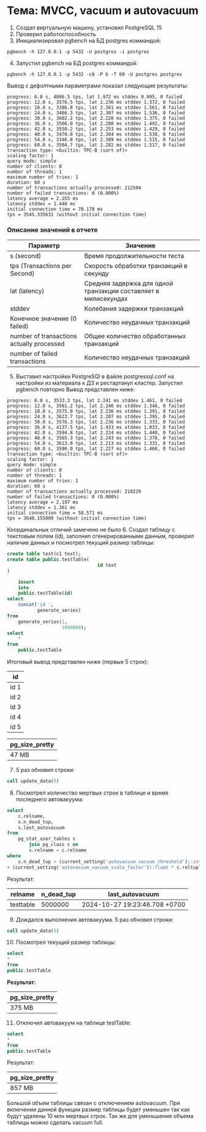 # Тема: MVCC, vacuum и autovacuum
1. Создал виртуальную машину, установил PostgreSQL 15
2. Проверил работоспособность 
3. Инициализировал pgbench на БД postgres коммандой:
```
pgbench -h 127.0.0.1 -p 5432 -U postgres -i postgres
```
4. Запустил pgbench на БД postgres коммандой:
```
pgbench -h 127.0.0.1 -p 5432 -c8 -P 6 -T 60 -U postgres postgres
```

Вывод с дефолтными параметрами показал следующие результаты:

```
progress: 6.0 s, 4006.5 tps, lat 1.972 ms stddev 0.995, 0 failed
progress: 12.0 s, 3576.5 tps, lat 2.236 ms stddev 1.372, 0 failed
progress: 18.0 s, 3386.8 tps, lat 2.361 ms stddev 1.561, 0 failed
progress: 24.0 s, 3466.3 tps, lat 2.307 ms stddev 1.536, 0 failed
progress: 30.0 s, 3602.2 tps, lat 2.220 ms stddev 1.375, 0 failed
progress: 36.0 s, 3506.0 tps, lat 2.280 ms stddev 1.492, 0 failed
progress: 42.0 s, 3550.2 tps, lat 2.253 ms stddev 1.429, 0 failed
progress: 48.0 s, 3470.0 tps, lat 2.304 ms stddev 1.538, 0 failed
progress: 54.0 s, 3346.8 tps, lat 2.389 ms stddev 1.515, 0 failed
progress: 60.0 s, 3504.7 tps, lat 2.282 ms stddev 1.517, 0 failed
transaction type: <builtin: TPC-B (sort of)>
scaling factor: 1
query mode: simple
number of clients: 8
number of threads: 1
maximum number of tries: 1
duration: 60 s
number of transactions actually processed: 212504
number of failed transactions: 0 (0.000%)
latency average = 2.255 ms
latency stddev = 1.440 ms
initial connection time = 70.178 ms
tps = 3545.335631 (without initial connection time)
```
### Описание значений в отчете
| Параметр                                  | Значение                                                        |
|-------------------------------------------|-----------------------------------------------------------------|
| s (second)                                | Время продолжительности теста                                   |
| tps (Transactions per Second)             | Скорость обработки транзакций в секунду                         |
| lat (latency)                             | Средняя задержка для одной транзакции составляет в милисекундах |
| stddev                                    | Колебания задержки транзакций                                   |
| Конечное значение (0 failed)              | Количество неудачных транзакций                                 |
| number of transactions actually processed | Общее количество обработанных транзакций                        |
| number of failed transactions             | Количество неудачных транзакций                                 |

5. Выставил настройки PostgreSQl в файле postgressql.conf на настройки из материала к ДЗ и рестартанул кластер. Запустил pgbench повторно
Вывод представлен ниже: 
```
progress: 6.0 s, 3533.3 tps, lat 2.241 ms stddev 1.461, 0 failed
progress: 12.0 s, 3561.2 tps, lat 2.246 ms stddev 1.346, 0 failed
progress: 18.0 s, 3575.0 tps, lat 2.236 ms stddev 1.391, 0 failed
progress: 24.0 s, 3623.7 tps, lat 2.207 ms stddev 1.395, 0 failed
progress: 30.0 s, 3576.3 tps, lat 2.236 ms stddev 1.333, 0 failed
progress: 36.0 s, 4137.5 tps, lat 1.933 ms stddev 1.033, 0 failed
progress: 42.0 s, 3594.8 tps, lat 2.224 ms stddev 1.440, 0 failed
progress: 48.0 s, 3565.3 tps, lat 2.243 ms stddev 1.378, 0 failed
progress: 54.0 s, 3613.0 tps, lat 2.213 ms stddev 1.331, 0 failed
progress: 60.0 s, 3590.0 tps, lat 2.227 ms stddev 1.460, 0 failed
transaction type: <builtin: TPC-B (sort of)>
scaling factor: 1
query mode: simple
number of clients: 8
number of threads: 1
maximum number of tries: 1
duration: 60 s
number of transactions actually processed: 218229
number of failed transactions: 0 (0.000%)
latency average = 2.197 ms
latency stddev = 1.361 ms
initial connection time = 58.571 ms
tps = 3640.155009 (without initial connection time)
```
Координальных отличий замечено не было
6. Создал таблицу с текстовым полем (id), заполнил сгенерированными данным, проверил наличие данных и посмотрел текущий размер таблицы:
```SQL
create table test(c1 text);
create table public.testTable(
                                 id text
)

    insert
	into
	public.testTable(id)
select
    concat('id ',
           generate_series)
from
    generate_series(1,
                    1000000);
select
    *
from
    public.testTable
```
Итоговый вывод представлен ниже (первые 5 строк):

|id|
|--|
|id 1|
|id 2|
|id 3|
|id 4|
|id 5|**

|pg_size_pretty|
|--------------|
|47 MB|

7. 5 раз обновил строки: 
```SQL
call update_data(5)
```

8. Посмотрел количество мертвых строк в таблице и время последнего автовакуума:
```SQL
select
    c.relname,
    s.n_dead_tup,
    s.last_autovacuum
from
    pg_stat_user_tables s
        join pg_class c on
        s.relname = c.relname
where
    s.n_dead_tup > (current_setting('autovacuum_vacuum_threshold')::int
+ (current_setting('autovacuum_vacuum_scale_factor')::float * c.reltuples));
```
Результат: 

|relname|n_dead_tup|last_autovacuum|
|-------|----------|---------------|
|testtable|5000000|2024-10-27 19:23:46.708 +0700|

9. Дождался выполнения автовакуума. 5 раз обновил строки:
```SQL
call update_data(5)
```
10. Посмотрел текущий размер таблицы:
```SQL
select
*
from
public.testTable
```
**Результат:**

| pg_size_pretty |
|----------------|
| 375 MB         |

11. Отключил автовакуум на таблице testTable: 
```SQL
select
*
from
public.testTable
```
Результат:

| pg_size_pretty |
|----------------|
| 857 MB         |

Большой объем таблицы связан с отключением autovacuum. При включении данной функции размер таблицы будет уменьшен так как будут удалены 10 млн мертвых строк. 
Так же для уменьшения объема таблицы можно сделать vacuum full. 
